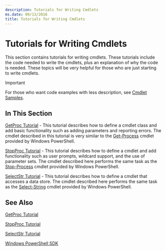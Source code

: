 ```yaml
---
description: Tutorials for Writing Cmdlets
ms.date: 09/13/2016
title: Tutorials for Writing Cmdlets
---
```

# Tutorials for Writing Cmdlets

This section contains tutorials for writing cmdlets. These tutorials include the code needed to write the cmdlets, plus an explanation of why the code is needed. These topics will be very helpful for those who are just starting to write cmdlets.

> [!IMPORTANT]
> For those who want code examples with less description, see [Cmdlet Samples](./cmdlet-samples.md).

## In This Section

[GetProc Tutorial](./getproc-tutorial.md) -
This tutorial describes how to define a cmdlet class and add basic functionality such as adding parameters and reporting errors. The cmdlet described in this tutorial is very similar to the [Get-Process](/powershell/module/Microsoft.PowerShell.Management/Get-Process) cmdlet provided by Windows PowerShell.

[StopProc Tutorial](./stopproc-tutorial.md) -
This tutorial describes how to define a cmdlet and add functionality such as user prompts, wildcard support, and the use of parameter sets. The cmdlet described here performs the same task as the [Stop-Process](/powershell/module/Microsoft.PowerShell.Management/Stop-Process) cmdlet provided by Windows PowerShell.

[SelectStr Tutorial](./selectstr-tutorial.md) -
This tutorial describes how to define a cmdlet that accesses a data store. The cmdlet described here performs the same task as the [Select-String](/powershell/module/microsoft.powershell.utility/select-string) cmdlet provided by Windows PowerShell.

## See Also

[GetProc Tutorial](./getproc-tutorial.md)

[StopProc Tutorial](./stopproc-tutorial.md)

[SelectStr Tutorial](./selectstr-tutorial.md)

[Windows PowerShell SDK](../windows-powershell-reference.md)
